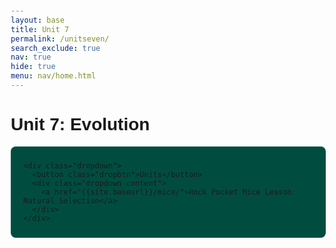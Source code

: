 ```yaml
---
layout: base
title: Unit 7
permalink: /unitseven/
search_exclude: true
nav: true
hide: true
menu: nav/home.html
---
```





<style>
    body {
      font-family: Arial, sans-serif;
      margin: 20px;
    }

    .navbar {
      display: flex;
      align-items: center;
      background-color: #004d40;
      padding: 10px 20px;
      border-radius: 8px;
    }

    .navbar img {
      height: 50px;
      margin-right: 20px;
    }

    .dropdown {
      position: relative;
      display: inline-block;
    }

    .dropbtn {
      background-color: #00796b;
      color: white;
      padding: 10px 15px;
      font-size: 16px;
      border: none;
      border-radius: 4px;
      cursor: pointer;
    }

    .dropdown-content {
      display: none;
      position: absolute;
      background-color: white;
      min-width: 180px;
      box-shadow: 0px 8px 16px rgba(0,0,0,0.2);
      z-index: 1;
      border-radius: 4px;
      overflow: hidden;
    }

    .dropdown-content a {
      color: #004d40;
      padding: 10px 14px;
      text-decoration: none;
      display: block;
      border-bottom: 1px solid #eee;
    }

    .dropdown-content a:hover {
      background-color: #f1f1f1;
    }

    .dropdown:hover .dropdown-content {
      display: block;
    }

    .dropdown:hover .dropbtn {
      background-color: #00695c;
    }
  </style>
</head>
<body>

  <h1>Unit 7: Evolution</h1>
 

  <div class="navbar">
  

    <div class="dropdown">
      <button class="dropbtn">Units</button>
      <div class="dropdown-content">
        <a href="{{site.baseurl}}/mice/">Rock Pocket Mice Lesson: Natural Selection</a>
      </div>
    </div>
  </div>

</body>

